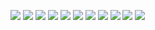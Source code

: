 
[![](https://github.com/carpejani/mapservices/blob/master/Walliny/Walliny/art/tela10.png)](http://https://github.com/carpejani/mapservices/blob/master/Walliny/Walliny/art/tela10.png)
[![](https://github.com/carpejani/mapservices/blob/master/Walliny/Walliny/art/tela12.png)](http://https://github.com/carpejani/mapservices/blob/master/Walliny/Walliny/art/tela12.png)
[![](https://github.com/carpejani/mapservices/blob/master/Walliny/Walliny/art/tela14.png)](http://https://github.com/carpejani/mapservices/blob/master/Walliny/Walliny/art/tela14.png)
[![](https://github.com/carpejani/mapservices/blob/master/Walliny/Walliny/art/tela15.png)](http://https://github.com/carpejani/mapservices/blob/master/Walliny/Walliny/art/tela15.png)
[![](https://github.com/carpejani/mapservices/blob/master/Walliny/Walliny/art/tela16.png)](http://https://github.com/carpejani/mapservices/blob/master/Walliny/Walliny/art/tela16.png)
[![](https://github.com/carpejani/mapservices/blob/master/Walliny/Walliny/art/tela17.png)](http://https://github.com/carpejani/mapservices/blob/master/Walliny/Walliny/art/tela17.png)
[![](https://github.com/carpejani/mapservices/blob/master/Walliny/Walliny/art/tela18.png)](http://https://github.com/carpejani/mapservices/blob/master/Walliny/Walliny/art/tela18.png)
[![](https://github.com/carpejani/mapservices/blob/master/Walliny/Walliny/art/tela19.png)](http://https://github.com/carpejani/mapservices/blob/master/Walliny/Walliny/art/tela19.png)
[![](https://github.com/carpejani/mapservices/blob/master/Walliny/Walliny/art/tela20.png)](http://https://github.com/carpejani/mapservices/blob/master/Walliny/Walliny/art/tela20.png)
[![](https://github.com/carpejani/mapservices/blob/master/Walliny/Walliny/art/tela8.png)](http://https://github.com/carpejani/mapservices/blob/master/Walliny/Walliny/art/tela8.png)
[![](https://github.com/carpejani/mapservices/blob/master/Walliny/Walliny/art/tela9.png)](http://https://github.com/carpejani/mapservices/blob/master/Walliny/Walliny/art/tela9.png)
